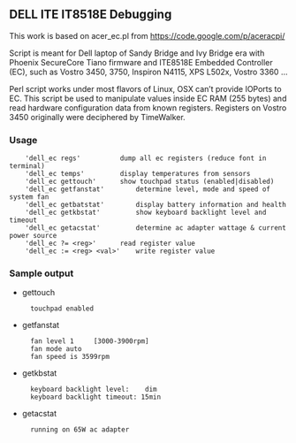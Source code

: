 ## DELL ITE IT8518E Debugging

This work is based on acer_ec.pl from https://code.google.com/p/aceracpi/

Script is meant for Dell laptop of Sandy Bridge and Ivy Bridge era with Phoenix SecureCore Tiano firmware and ITE8518E Embedded Controller (EC), such as Vostro 3450, 3750, Inspiron N4115, XPS L502x, Vostro 3360 … 

Perl script works under most flavors of Linux, OSX can’t provide IOPorts to EC. This script be used to manipulate values inside EC RAM (255 bytes) and read hardware configuration data from known registers. Registers on Vostro 3450 originally were deciphered by TimeWalker.


### Usage

		'dell_ec regs' 			dump all ec registers (reduce font in terminal)
		'dell_ec temps' 		display temperatures from sensors
		'dell_ec gettouch' 		show touchpad status (enabled|disabled)
		'dell_ec getfanstat' 		determine level, mode and speed of system fan
		'dell_ec getbatstat' 		display battery information and health
		'dell_ec getkbstat' 		show keyboard backlight level and timeout
		'dell_ec getacstat' 		determine ac adapter wattage & current power source
		'dell_ec ?= <reg>' 		read register value
		'dell_ec := <reg> <val>' 	write register value

### Sample output

* gettouch

		touchpad enabled

* getfanstat

		fan level 1 	[3000-3900rpm]
		fan mode auto
		fan speed is 3599rpm

* getkbstat

		keyboard backlight level:	 dim
		keyboard backlight timeout:	15min

* getacstat

		running on 65W ac adapter
